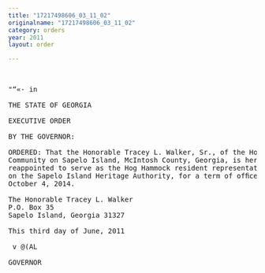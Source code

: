 ```yaml
---
title: "17217498606_03_11_02"
originalname: "17217498606_03_11_02"
category: orders
year: 2011
layout: order

---
```

<pre>
 

"“«- in

THE STATE OF GEORGIA

EXECUTIVE ORDER

BY THE GOVERNOR:

ORDERED: That the Honorable Tracey L. Walker, Sr., of the Hog Hammock
Community on Sapelo Island, McIntosh County, Georgia, is hereby
reappointed to serve as the Hog Hammock resident representative
on the Sapelo Island Heritage Authority, for a term of ofﬁce ending
October 4, 2014.

The Honorable Tracey L. Walker
P.O. Box 35
Sapelo Island, Georgia 31327

This third day of June, 2011

 v @(AL

GOVERNOR

</pre>
